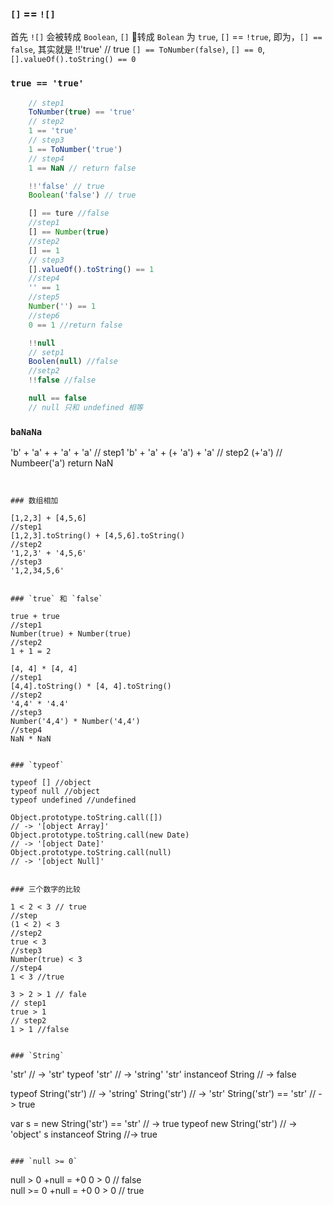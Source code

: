
### `[]` == `![]`

首先 `![]` 会被转成 `Boolean`, `[]` 转成 `Bolean` 为 `true`, `[]` == `!true`, 即为，`[] == false`, 其实就是 
    !!'true' // true
`[] == ToNumber(false)`, `[] == 0`, `[].valueOf().toString() == 0`

### `true == 'true'`
``` javascript
    // step1
    ToNumber(true) == 'true'
    // step2
    1 == 'true'
    // step3
    1 == ToNumber('true')
    // step4
    1 == NaN // return false

    !!'false' // true
    Boolean('false') // true

    [] == ture //false
    //step1
    [] == Number(true)
    //step2
    [] == 1
    // step3
    [].valueOf().toString() == 1
    //step4
    '' == 1
    //step5
    Number('') == 1
    //step6
    0 == 1 //return false

    !!null
    // setp1
    Boolen(null) //false
    //setp2
    !!false //false

    null == false
    // null 只和 undefined 相等 


```

### `baNaNa`
 'b' + 'a' + + 'a' + 'a'
 // step1
 'b' + 'a' + (+ 'a') + 'a'
 // step2
 (+'a') // Numbeer('a') return NaN
```


### 数组相加
```
    [1,2,3] + [4,5,6]
    //step1
    [1,2,3].toString() + [4,5,6].toString()
    //step2
    '1,2,3' + '4,5,6' 
    //step3
    '1,2,34,5,6'
```

### `true` 和 `false`
```
    true + true 
    //step1
    Number(true) + Number(true)
    //step2
    1 + 1 = 2

    [4, 4] * [4, 4] 
    //step1
    [4,4].toString() * [4, 4].toString()
    //step2
    '4,4' * '4.4'
    //step3
    Number('4,4') * Number('4,4')
    //step4
    NaN * NaN    
```

### `typeof`

```
    typeof [] //object
    typeof null //object
    typeof undefined //undefined
    
    Object.prototype.toString.call([])
    // -> '[object Array]'
    Object.prototype.toString.call(new Date)
    // -> '[object Date]'
    Object.prototype.toString.call(null)
    // -> '[object Null]'
```

### 三个数字的比较
```
    1 < 2 < 3 // true
    //step
    (1 < 2) < 3
    //step2
    true < 3
    //step3
    Number(true) < 3
    //step4
    1 < 3 //true

    3 > 2 > 1 // fale
    // step1
    true > 1
    // step2
    1 > 1 //false
```

### `String`
```
'str' // -> 'str'
typeof 'str' // -> 'string'
'str' instanceof String // -> false


typeof String('str')   // -> 'string'
String('str')          // -> 'str'
String('str') == 'str' // -> true

var s = new String('str') == 'str' // -> true
typeof new String('str')   // -> 'object'
s instanceof String //-> true
```

### `null >= 0`

```
  null > 0
  +null = +0
  0 > 0
  // false  
  null >= 0
  +null = +0
  0 > 0
  // true
```



